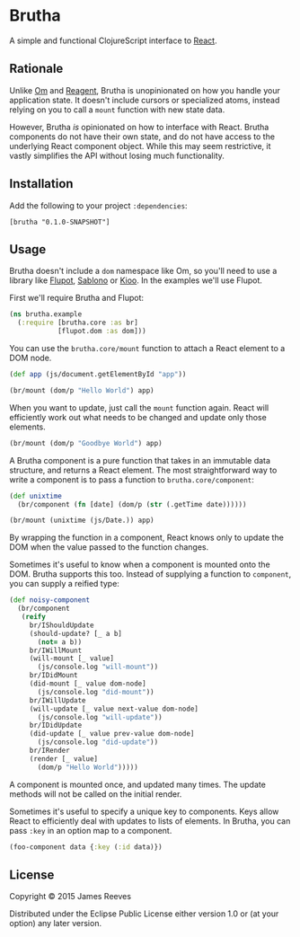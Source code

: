 # Brutha

A simple and functional ClojureScript interface to [React][].

[react]: https://facebook.github.io/react/

## Rationale

Unlike [Om][] and [Reagent][], Brutha is unopinionated on how you
handle your application state. It doesn't include cursors or
specialized atoms, instead relying on you to call a `mount` function
with new state data.

However, Brutha *is* opinionated on how to interface with
React. Brutha components do not have their own state, and do not have
access to the underlying React component object. While this may seem
restrictive, it vastly simplifies the API without losing much
functionality.

[om]: https://github.com/omcljs/om
[reagent]: https://github.com/reagent-project/reagent

## Installation

Add the following to your project `:dependencies`:

    [brutha "0.1.0-SNAPSHOT"]

## Usage

Brutha doesn't include a `dom` namespace like Om, so you'll need to
use a library like [Flupot][], [Sablono][] or [Kioo][]. In the
examples we'll use Flupot.

[flupot]: https://github.com/weavejester/flupot
[sablono]: https://github.com/r0man/sablono
[kioo]: https://github.com/ckirkendall/kioo

First we'll require Brutha and Flupot:

```clojure
(ns brutha.example
  (:require [brutha.core :as br]
            [flupot.dom :as dom]))
```

You can use the `brutha.core/mount` function to attach a React element
to a DOM node.

```clojure
(def app (js/document.getElementById "app"))

(br/mount (dom/p "Hello World") app)
```

When you want to update, just call the `mount` function again. React
will efficiently work out what needs to be changed and update only
those elements.

```clojure
(br/mount (dom/p "Goodbye World") app)
```

A Brutha component is a pure function that takes in an immutable data
structure, and returns a React element. The most straightforward way
to write a component is to pass a function to `brutha.core/component`:

```clojure
(def unixtime
  (br/component (fn [date] (dom/p (str (.getTime date))))))

(br/mount (unixtime (js/Date.)) app)
```

By wrapping the function in a component, React knows only to update
the DOM when the value passed to the function changes.

Sometimes it's useful to know when a component is mounted onto the
DOM. Brutha supports this too. Instead of supplying a function to
`component`, you can supply a reified type:

```clojure
(def noisy-component
  (br/component
   (reify
     br/IShouldUpdate
     (should-update? [_ a b]
       (not= a b))
     br/IWillMount
     (will-mount [_ value]
       (js/console.log "will-mount"))
     br/IDidMount
     (did-mount [_ value dom-node]
       (js/console.log "did-mount"))
     br/IWillUpdate
     (will-update [_ value next-value dom-node]
       (js/console.log "will-update"))
     br/IDidUpdate
     (did-update [_ value prev-value dom-node]
       (js/console.log "did-update"))
     br/IRender
     (render [_ value]
       (dom/p "Hello World")))))
```

A component is mounted once, and updated many times. The update
methods will not be called on the initial render.

Sometimes it's useful to specify a unique key to components. Keys
allow React to efficiently deal with updates to lists of elements. In
Brutha, you can pass `:key` in an option map to a component.

```clojure
(foo-component data {:key (:id data)})
```

## License

Copyright © 2015 James Reeves

Distributed under the Eclipse Public License either version 1.0 or (at
your option) any later version.
